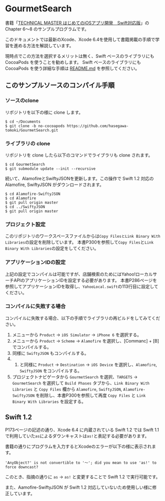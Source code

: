 # GourmetSearch
 書籍「[TECHNICAL MASTER はじめてのiOSアプリ開発　Swift対応版](http://www.amazon.co.jp/dp/4798043656)」の Chapter 6〜8 のサンプルプログラムです。

 このドキュメントでは最新のXcode、Xcode 6.4を使用して書籍掲載の手順で学習を進める方法を解説しています。

 現時点でこの方法を選択するメリットは無く、Swift ベースのライブラリにも CocoaPods を使うことを勧めします。
 Swift ベースのライブラリにも CocoaPods を使う詳細な手順は [README.md](https://github.com/hasegawa-tomoki/GourmetSearch/blob/master/README.md) を参照してください。

## このサンプルソースのコンパイル手順

### ソースのclone

リポジトリを以下の様に clone します。

```
$ cd ~/Documents
$ git clone -b no-cocoapods https://github.com/hasegawa-tomoki/GourmetSearch.git
```

### ライブラリの clone

リポジトリを clone したら以下のコマンドでライブラリも clone されます。

```
$ cd GourmetSearch
$ git submodule update --init --recursive
```

続いて、AlamofireとSwiftyJSONを更新します。この操作で Swift 1.2 対応の Alamofire, SwiftyJSON がダウンロードされます。

```
$ cd Alamofire-SwiftyJSON
$ cd Alamofire
$ git pull origin master
$ cd ../SwiftyJSON
$ git pull origin master
```

### プロジェクト設定

このリポジトリのワークスペースファイルからは``Copy FilesとLink Binary With Libraries``の設定を削除しています。
本書P300を参照して``Copy Files``と``Link Binary With Libraries``の設定をしてください。

### アプリケーションIDの設定

上記の設定でコンパイルは可能ですが、店舗検索のためにはYahoo!ローカルサーチAPIのアプリケーションIDを設定する必要があります。
本書P286ページを参照してアプリケーションIDを取得し、``YahooLocal.swift``の113行目に設定してください。

### コンパイルに失敗する場合

コンパイルに失敗する場合、以下の手順でライブラリの再ビルドをしてみてください。

1. メニューから ``Product`` → ``iOS Simulator`` → ``iPhone 6`` を選択する。
2. メニューから ``Product`` → ``Scheme`` → ``Alamofire`` を選択し、[Commanc] + [B]でコンパイルする。
3. 同様に ``SwiftyJSON`` もコンパイルする。
4. 1. と同様に ``Product`` → ``Destination`` → ``iOS Device`` を選択し、``Alamofire``, ``SwiftyJSON`` をコンパイルする。
5. プロジェクトナビゲータから ``GourmetSearch`` を選択、``TARGETS`` → ``GourmetSearch`` を選択して ``Build Phases`` タブから、``Link Binary With Libraries`` と ``Copy Files`` 欄から ``Alamofire``, ``SwiftyJSON``, ``Alamofire-SwiftyJSON`` を削除し、本書P300を参照して再度 ``Copy Files`` と ``Link Binary With Libraries`` を設定する。

## Swift 1.2

P173ページの記述の通り、Xcode 6.4 に内蔵されている Swift 1.2 では Swift 1.1 で利用していた``as``によるダウンキャストは``as!``と表記する必要があります。

書籍の通りにプログラムを入力するとXcodeのエラーが以下の様に表示されます。

``'AnyObject?' is not convertible to '〜'; did you mean to use 'as!' to force downcast?``

このとき、指摘の通りに ``as`` → ``as!`` と変更することで Swift 1.2 で実行可能です。

また、Aamofire-SwiftyJSON が Swift 1.2 対応していないため使用しい様に修正しています。


